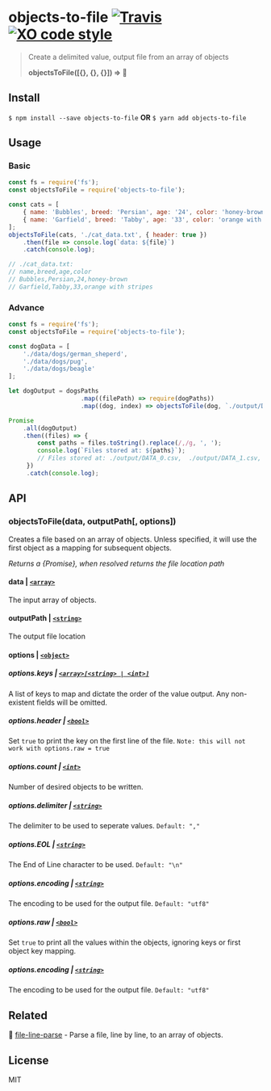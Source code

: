 # objects-to-file [![Travis](https://img.shields.io/travis/brh55/objects-to-file.svg?style=flat-square)](https://travis-ci.org/brh55/objects-to-file) [![XO code style](https://img.shields.io/badge/code_style-XO-5ed9c7.svg?style=flat-square)](https://github.com/sindresorhus/xo)

> Create a delimited value, output file from an array of objects
>
> **objectsToFile([{}, {}, {}]) => :page_facing_up:**

## Install

`$ npm install --save objects-to-file` **OR** `$ yarn add objects-to-file`

## Usage
### Basic
```javascript
const fs = require('fs');
const objectsToFile = require('objects-to-file');

const cats = [
    { name: 'Bubbles', breed: 'Persian', age: '24', color: 'honey-brown' },
    { name: 'Garfield', breed: 'Tabby', age: '33', color: 'orange with stripes' }
];
objectsToFile(cats, './cat_data.txt', { header: true })
    .then(file => console.log(`data: ${file}`)
    .catch(console.log);

// ./cat_data.txt:
// name,breed,age,color
// Bubbles,Persian,24,honey-brown
// Garfield,Tabby,33,orange with stripes
```

### Advance
```javascript
const fs = require('fs');
const objectsToFile = require('objects-to-file');

const dogData = [
    './data/dogs/german_sheperd',
    './data/dogs/pug',
    './data/dogs/beagle'
];

let dogOutput = dogsPaths
                    .map((filePath) => require(dogPaths))
                    .map((dog, index) => objectsToFile(dog, `./output/DATA_${index}.csv`);

Promise
    .all(dogOutput)
    .then((files) => {
        const paths = files.toString().replace(/,/g, ', ');
        console.log(`Files stored at: ${paths}`);
        // Files stored at: ./output/DATA_0.csv,  ./output/DATA_1.csv, ./output/DATA_2.csv
     })
     .catch(console.log);
```

## API
### objectsToFile(data, outputPath[, options])
Creates a file based on an array of objects. Unless specified, it will use the first object as a mapping for subsequent objects.

*Returns a {Promise}, when resolved returns the file location path*

#### **data** | [`<array>`](https://developer.mozilla.org/en-US/docs/Web/JavaScript/Data_structures#Indexed_collections_Arrays_and_typed_Arrays)
The input array of objects.

#### **outputPath** | [`<string>`](https://developer.mozilla.org/en-US/docs/Web/JavaScript/Data_structures#String_type)
The output file location

#### **options** | [`<object>`](https://developer.mozilla.org/en-US/docs/Web/JavaScript/Data_structures#Normal_objects_and_functions)
##### options.keys | [`<array>[<string> | <int>]`](https://developer.mozilla.org/en-US/docs/Web/JavaScript/Data_structures#Indexed_collections_Arrays_and_typed_Arrays)
A list of keys to map and dictate the order of the value output. Any non-existent fields will be omitted.

##### options.header | [`<bool>`](https://developer.mozilla.org/en-US/docs/Web/JavaScript/Data_structures#Boolean_type)
Set `true` to print the key on the first line of the file. `Note: this will not work with options.raw = true`

##### options.count | [`<int>`](https://developer.mozilla.org/en-US/docs/Web/JavaScript/Data_structures#Number_type)
Number of desired objects to be written.

##### options.delimiter | [`<string>`](https://developer.mozilla.org/en-US/docs/Web/JavaScript/Data_structures#String_type)
The delimiter to be used to seperate values. `Default: ","`

##### options.EOL | [`<string>`](https://developer.mozilla.org/en-US/docs/Web/JavaScript/Data_structures#String_type)
The End of Line character to be used. `Default: "\n"`

##### options.encoding | [`<string>`](https://developer.mozilla.org/en-US/docs/Web/JavaScript/Data_structures#String_type)
The encoding to be used for the output file. `Default: "utf8"`

##### options.raw | [`<bool>`](https://developer.mozilla.org/en-US/docs/Web/JavaScript/Data_structures#Boolean_type)
Set `true` to print all the values within the objects, ignoring keys or first object key mapping.

##### options.encoding | [`<string>`](https://developer.mozilla.org/en-US/docs/Web/JavaScript/Data_structures#String_type)
The encoding to be used for the output file. `Default: "utf8"`

## Related
:repeat: [file-line-parse](https://github.com/brh55/file-line-parse) - Parse a file, line by line, to an array of objects.

## License
MIT
